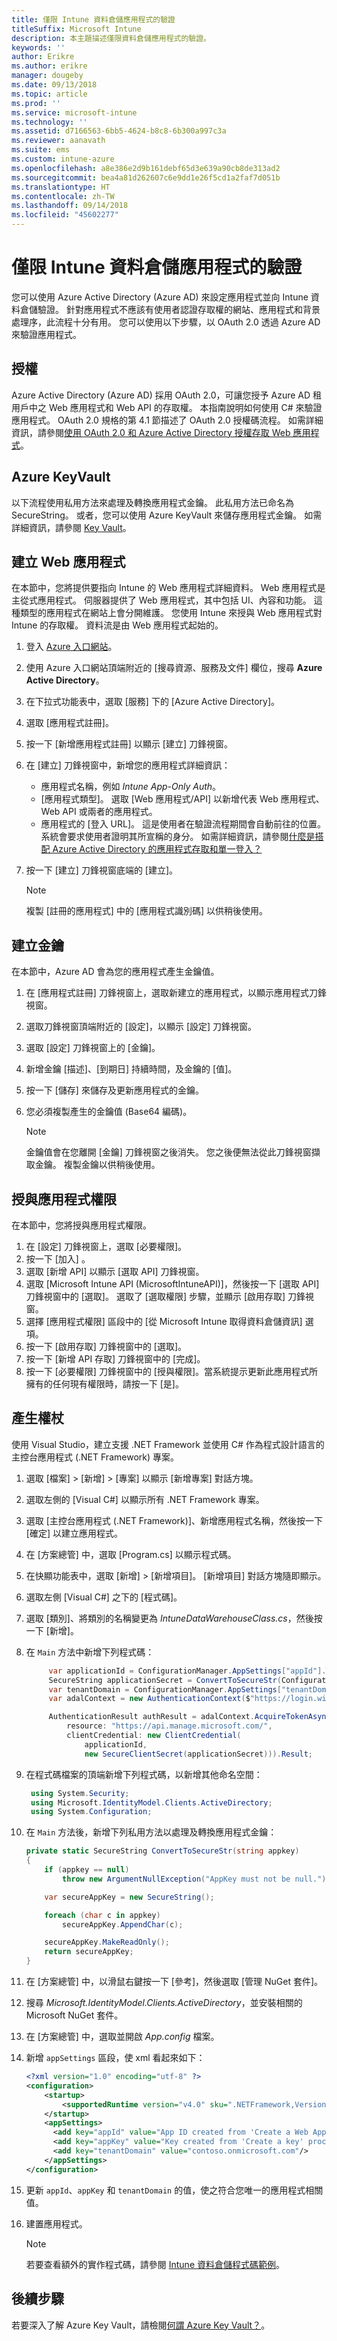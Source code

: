 ```yaml
---
title: 僅限 Intune 資料倉儲應用程式的驗證
titleSuffix: Microsoft Intune
description: 本主題描述僅限資料倉儲應用程式的驗證。
keywords: ''
author: Erikre
ms.author: erikre
manager: dougeby
ms.date: 09/13/2018
ms.topic: article
ms.prod: ''
ms.service: microsoft-intune
ms.technology: ''
ms.assetid: d7166563-6bb5-4624-b8c8-6b300a997c3a
ms.reviewer: aanavath
ms.suite: ems
ms.custom: intune-azure
ms.openlocfilehash: a8e386e2d9b161debf65d3e639a90cb8de313ad2
ms.sourcegitcommit: bea4a81d262607c6e9dd1e26f5cd1a2faf7d051b
ms.translationtype: HT
ms.contentlocale: zh-TW
ms.lasthandoff: 09/14/2018
ms.locfileid: "45602277"
---
```

# <a name="intune-data-warehouse-application-only-authentication"></a>僅限 Intune 資料倉儲應用程式的驗證

您可以使用 Azure Active Directory (Azure AD) 來設定應用程式並向 Intune 資料倉儲驗證。 針對應用程式不應該有使用者認證存取權的網站、應用程式和背景處理序，此流程十分有用。 您可以使用以下步驟，以 OAuth 2.0 透過 Azure AD 來驗證應用程式。

## <a name="authorization"></a>授權

Azure Active Directory (Azure AD) 採用 OAuth 2.0，可讓您授予 Azure AD 租用戶中之 Web 應用程式和 Web API 的存取權。 本指南說明如何使用 C# 來驗證應用程式。 OAuth 2.0 規格的第 4.1 節描述了 OAuth 2.0 授權碼流程。 如需詳細資訊，請參閱[使用 OAuth 2.0 和 Azure Active Directory 授權存取 Web 應用程式](https://docs.microsoft.com/azure/active-directory/develop/active-directory-protocols-oauth-code)。


## <a name="azure-keyvault"></a>Azure KeyVault

以下流程使用私用方法來處理及轉換應用程式金鑰。 此私用方法已命名為 SecureString。 或者，您可以使用 Azure KeyVault 來儲存應用程式金鑰。 如需詳細資訊，請參閱 [Key Vault](https://azure.microsoft.com/services/key-vault/)。

## <a name="create-a-web-app"></a>建立 Web 應用程式

在本節中，您將提供要指向 Intune 的 Web 應用程式詳細資料。 Web 應用程式是主從式應用程式。 伺服器提供了 Web 應用程式，其中包括 UI、內容和功能。 這種類型的應用程式在網站上會分開維護。 您使用 Intune 來授與 Web 應用程式對 Intune 的存取權。 資料流是由 Web 應用程式起始的。 

1.  登入 [Azure 入口網站](https://portal.azure.com)。
2.  使用 Azure 入口網站頂端附近的 [搜尋資源、服務及文件] 欄位，搜尋 **Azure Active Directory**。
3.  在下拉式功能表中，選取 [服務] 下的 [Azure Active Directory]。
4.  選取 [應用程式註冊]。
5.  按一下 [新增應用程式註冊] 以顯示 [建立] 刀鋒視窗。
6.  在 [建立] 刀鋒視窗中，新增您的應用程式詳細資訊：

    - 應用程式名稱，例如 *Intune App-Only Auth*。
    - [應用程式類型]。 選取 [Web 應用程式/API] 以新增代表 Web 應用程式、Web API 或兩者的應用程式。
    - 應用程式的 [登入 URL]。 這是使用者在驗證流程期間會自動前往的位置。 系統會要求使用者證明其所宣稱的身分。 如需詳細資訊，請參閱[什麼是搭配 Azure Active Directory 的應用程式存取和單一登入？](https://docs.microsoft.com/azure/active-directory/active-directory-appssoaccess-whatis)

7.  按一下 [建立] 刀鋒視窗底端的 [建立]。

    >[!NOTE] 
    > 複製 [註冊的應用程式] 中的 [應用程式識別碼] 以供稍後使用。

## <a name="create-a-key"></a>建立金鑰

在本節中，Azure AD 會為您的應用程式產生金鑰值。

1.  在 [應用程式註冊] 刀鋒視窗上，選取新建立的應用程式，以顯示應用程式刀鋒視窗。
2.  選取刀鋒視窗頂端附近的 [設定]，以顯示 [設定] 刀鋒視窗。
3.  選取 [設定] 刀鋒視窗上的 [金鑰]。
4.  新增金鑰 [描述]、[到期日] 持續時間，及金鑰的 [值]。
5.  按一下 [儲存] 來儲存及更新應用程式的金鑰。
6.  您必須複製產生的金鑰值 (Base64 編碼)。

    >[!NOTE] 
    > 金鑰值會在您離開 [金鑰] 刀鋒視窗之後消失。 您之後便無法從此刀鋒視窗擷取金鑰。 複製金鑰以供稍後使用。

## <a name="grant-application-permissions"></a>授與應用程式權限

在本節中，您將授與應用程式權限。

1.  在 [設定] 刀鋒視窗上，選取 [必要權限]。
2.  按一下 [加入] 。
3.  選取 [新增 API] 以顯示 [選取 API] 刀鋒視窗。
4.  選取 [Microsoft Intune API (MicrosoftIntuneAPI)]，然後按一下 [選取 API] 刀鋒視窗中的 [選取]。 選取了 [選取權限] 步驟，並顯示 [啟用存取] 刀鋒視窗。
5.  選擇 [應用程式權限] 區段中的 [從 Microsoft Intune 取得資料倉儲資訊] 選項。
6.  按一下 [啟用存取] 刀鋒視窗中的 [選取]。
7.  按一下 [新增 API 存取] 刀鋒視窗中的 [完成]。
8.  按一下 [必要權限] 刀鋒視窗中的 [授與權限]。當系統提示更新此應用程式所擁有的任何現有權限時，請按一下 [是]。

## <a name="generate-token"></a>產生權杖

使用 Visual Studio，建立支援 .NET Framework 並使用 C# 作為程式設計語言的主控台應用程式 (.NET Framework) 專案。

1.  選取 [檔案] > [新增] > [專案] 以顯示 [新增專案] 對話方塊。
2.  選取左側的 [Visual C#] 以顯示所有 .NET Framework 專案。
3.  選取 [主控台應用程式 (.NET Framework)]、新增應用程式名稱，然後按一下 [確定] 以建立應用程式。
4.  在 [方案總管] 中，選取 [Program.cs] 以顯示程式碼。
5.  在快顯功能表中，選取 [新增] > [新增項目]。 [新增項目] 對話方塊隨即顯示。
6.  選取左側 [Visual C#] 之下的 [程式碼]。
7.  選取 [類別]、將類別的名稱變更為 *IntuneDataWarehouseClass.cs*，然後按一下 [新增]。
8.  在 <code>Main</code> 方法中新增下列程式碼：

    ``` csharp
         var applicationId = ConfigurationManager.AppSettings["appId"].ToString();
         SecureString applicationSecret = ConvertToSecureStr(ConfigurationManager.AppSettings["appKey"].ToString()); // Load as SecureString from configuration file or secret store (i.e. Azure KeyVault)
         var tenantDomain = ConfigurationManager.AppSettings["tenantDomain"].ToString();
         var adalContext = new AuthenticationContext($"https://login.windows.net/" + tenantDomain + "/oauth2/token");
    
         AuthenticationResult authResult = adalContext.AcquireTokenAsync(
             resource: "https://api.manage.microsoft.com/",
             clientCredential: new ClientCredential(
                 applicationId,
                 new SecureClientSecret(applicationSecret))).Result;
    ``` 

9. 在程式碼檔案的頂端新增下列程式碼，以新增其他命名空間：

    ``` csharp
     using System.Security;
     using Microsoft.IdentityModel.Clients.ActiveDirectory;
     using System.Configuration;
    ``` 

10. 在 <code>Main</code> 方法後，新增下列私用方法以處理及轉換應用程式金鑰：

    ``` csharp
    private static SecureString ConvertToSecureStr(string appkey)
    {
        if (appkey == null)
            throw new ArgumentNullException("AppKey must not be null.");
    
        var secureAppKey = new SecureString();
    
        foreach (char c in appkey)
            secureAppKey.AppendChar(c);
    
        secureAppKey.MakeReadOnly();
        return secureAppKey;
    }
    ```

11. 在 [方案總管] 中，以滑鼠右鍵按一下 [參考]，然後選取 [管理 NuGet 套件]。
12. 搜尋 *Microsoft.IdentityModel.Clients.ActiveDirectory*，並安裝相關的 Microsoft NuGet 套件。
13. 在 [方案總管] 中，選取並開啟 *App.config* 檔案。
14. 新增 <code>appSettings</code> 區段，使 xml 看起來如下：

    ``` xml
    <?xml version="1.0" encoding="utf-8" ?>
    <configuration>
        <startup> 
            <supportedRuntime version="v4.0" sku=".NETFramework,Version=v4.6.1" />
        </startup>
        <appSettings>
          <add key="appId" value="App ID created from 'Create a Web App' procedure"/>
          <add key="appKey" value="Key created from 'Create a key' procedure" />
          <add key="tenantDomain" value="contoso.onmicrosoft.com"/>
        </appSettings>
    </configuration>
    ``` 

15. 更新 <code>appId</code>、<code>appKey</code> 和 <code>tenantDomain</code> 的值，使之符合您唯一的應用程式相關值。
16. 建置應用程式。

    >[!NOTE] 
    > 若要查看額外的實作程式碼，請參閱 [Intune 資料倉儲程式碼範例](https://github.com/Microsoft/Intune-Data-Warehouse/tree/master/Samples/CSharp )。

## <a name="next-steps"></a>後續步驟
若要深入了解 Azure Key Vault，請檢閱[何謂 Azure Key Vault？](https://docs.microsoft.com/azure/key-vault/key-vault-whatis)。

